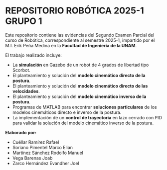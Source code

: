 # REPOSITORIO ROBÓTICA 2025-1 GRUPO 1

Este repositorio contiene las evidencias del Segundo Examen Parcial del curso de Robótica, correspondiente al semestre 2025-1, impartido por el M.I. Erik Peña Medina en la **Facultad de Ingeniería de la UNAM**.

El trabajo realizado incluye:

- La **simulación** en Gazebo de un robot de 4 grados de libertad tipo Scorbot.
- El planteamiento y solución del **modelo cinemático directo de la postura**.
- El planteamiento y solución del **modelo cinemático directo de las velocidades**.
- El planteamiento y solución del **modelo cinemático inverso de la postura**.
- Programas de MATLAB para encontrar **soluciones particulares** de los modelos cinemáticos directo e inverso de la postura.
- La implementación de un **control de trayectoria** en lazo cerrado con PID para validar la solución del modelo cinemático inverso de la postura.

**Elaborado por:**

- Cuéllar Ramírez Rafael
- Soriano Pimentel Marco Elian
- Martínez Sánchez Rodolfo Manuel
- Vega Barenas Joab
- Zarco Hernández Evandher Joel
